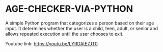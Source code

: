 # AGE-CHECKER-VIA-PYTHON
A simple Python program that categorizes a person based on their age input. It determines whether the user is a child, teen, adult, or senior and allows repeated execution until the user chooses to exit.

Youtube link: https://youtu.be/LYRDAtE7JT0
